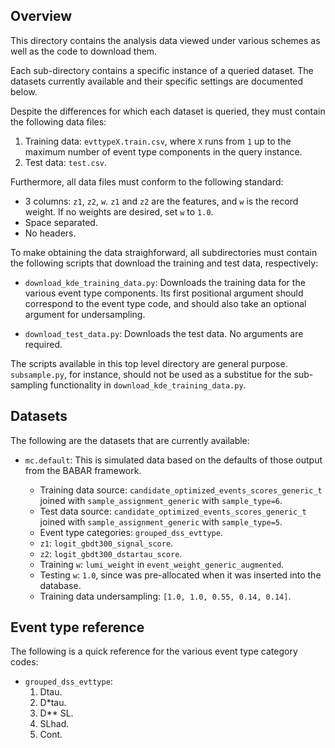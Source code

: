 Overview
---

This directory contains the analysis data viewed under various schemes as well as the code to download them. 

Each sub-directory contains a specific instance of a queried dataset. The datasets currently available and their specific settings are documented below.

Despite the differences for which each dataset is queried, they must contain the following data files: 

1. Training data: `evttypeX.train.csv`, where `X` runs from `1` up to the maximum number of event type components in the query instance.
2. Test data: `test.csv`. 

Furthermore, all data files must conform to the following standard:
+ 3 columns: `z1`, `z2`, `w`. `z1` and `z2` are the features, and `w` is the record weight. If no weights are desired, set `w` to `1.0`. 
+ Space separated. 
+ No headers. 

To make obtaining the data straighforward, all subdirectories must contain the following scripts that download the training and test data, respectively:

+ `download_kde_training_data.py`: Downloads the training data for the various event type components. Its first positional argument should correspond to the event type code, and should also take an optional argument for undersampling. 

+ `download_test_data.py`: Downloads the test data. No arguments are required. 

The scripts available in this top level directory are general purpose. `subsample.py`, for instance, should not be used as a substitue for the sub-sampling functionality in `download_kde_training_data.py`.

Datasets
---

The following are the datasets that are currently available:

+ `mc.default`: This is simulated data based on the defaults of those output from the BABAR framework. 

   + Training data source: `candidate_optimized_events_scores_generic_t` joined with `sample_assignment_generic` with `sample_type=6`.
   + Test data source: `candidate_optimized_events_scores_generic_t` joined with `sample_assignment_generic` with `sample_type=5`.
   + Event type categories: `grouped_dss_evttype`. 
   + `z1`: `logit_gbdt300_signal_score`. 
   + `z2`: `logit_gbdt300_dstartau_score`. 
   + Training `w`: `lumi_weight` in `event_weight_generic_augmented`. 
   + Testing `w`: `1.0`, since was pre-allocated when it was inserted into the database. 
   + Training data undersampling: `[1.0, 1.0, 0.55, 0.14, 0.14]`.


Event type reference
---

The following is a quick reference for the various event type category codes:

+ `grouped_dss_evttype`:
    1. Dtau.
    2. D\*tau.
    3. D\*\* SL.
    4. SLhad.
    5. Cont.
